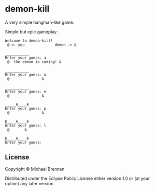 # demon-kill

A very simple hangman-like game.

Simple but epic gameplay:

```
Welcome to demon-kill!
 @ <- you              demon -> &

___________
Enter your guess: a
 @  the demon is coming! &

___________
Enter your guess: u
 @               &

___________
Enter your guess: e
 @               &

_____e____e
Enter your guess: p
 @               &

p____e____e
Enter your guess: l
 @       &

p____e____e
Enter your guess:
```

## License

Copyright © Michael Brennan

Distributed under the Eclipse Public License either version 1.0 or (at
your option) any later version.
